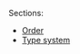 Sections:
- [Order](Specification/Compilation/Order/_.md)
- [Type system](Specification/Compilation/Type_system/_.md)